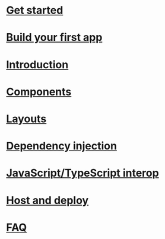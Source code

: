 # [Get started](xref:client-side/blazor/get-started)
# [Build your first app](xref:client-side/blazor/tutorials/first-app)
# [Introduction](xref:client-side/blazor/introduction/index)
# [Components](xref:client-side/blazor/components/index)
# [Layouts](xref:client-side/blazor/layouts)
# [Dependency injection](xref:client-side/blazor/dependency-injection)
# [JavaScript/TypeScript interop](xref:client-side/blazor/javascript-typescript-interop)
# [Host and deploy](xref:client-side/blazor/host-and-deploy/index)
# [FAQ](xref:client-side/blazor/introduction/faq)
